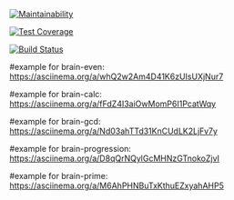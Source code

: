 [![Maintainability](https://api.codeclimate.com/v1/badges/a99a88d28ad37a79dbf6/maintainability)](https://codeclimate.com/github/codeclimate/codeclimate/maintainability)


[![Test Coverage](https://api.codeclimate.com/v1/badges/a99a88d28ad37a79dbf6/test_coverage)](https://codeclimate.com/github/codeclimate/codeclimate/test_coverage)


[![Build Status](https://travis-ci.com/JhonnyT18/python-project-lvl1.svg?branch=master)](https://travis-ci.com/JhonnyT18/python-project-lvl1)


#example for brain-even:
https://asciinema.org/a/whQ2w2Am4D41K6zUIsUXjNur7


#example for brain-calc:
https://asciinema.org/a/fFdZ4I3aiOwMomP6I1PcatWqy


#example for brain-gcd:
https://asciinema.org/a/Nd03ahTTd31KnCUdLK2LjFv7y


#example for brain-progression:
https://asciinema.org/a/D8qQrNQylGcMHNzGTnokoZjvI


#example for brain-prime:
https://asciinema.org/a/M6AhPHNBuTxKthuEZxyahAHP5
